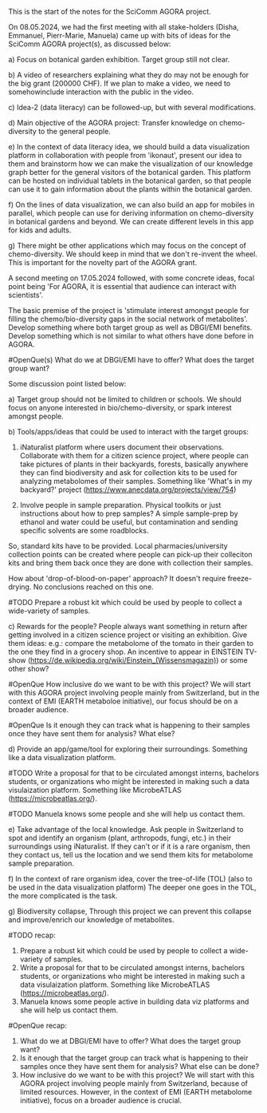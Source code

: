 This is the start of the notes for the SciComm AGORA project. 

On 08.05.2024, we had the first meeting with all stake-holders (Disha, Emmanuel, Pierr-Marie, Manuela) came up with bits of ideas for the SciComm AGORA project(s), as discussed below:


a) Focus on botanical garden exhibition. Target group still not clear.

b) A video of researchers explaining what they do may not be enough for the big grant (200000 CHF). If we plan to make a video, we need to  somehowinclude interaction with the public in the video.

c) Idea-2 (data literacy) can be followed-up, but with several modifications.

d) Main objective of the AGORA project: Transfer knowledge on chemo-diversity to the general people.

e) In the context of data literacy idea, we should build a data visualization platform in collaboration with people from 'ikonaut', present our idea to them and brainstorm how we can make the visualization of our knowledge graph better for the general visitors of the botanical garden. This platform can be hosted on individual tablets in the botanical garden, so that people can use it to gain information about the plants within the botanical garden. 

f) On the lines of data visualization, we can also build an app for mobiles in parallel, which people can use for deriving information on chemo-diversity in botanical gardens and beyond. We can create different levels in this app for kids and adults.

g) There might be other applications which may focus on the concept of chemo-diversity. We should keep in mind that we don't re-invent the wheel. This is important for the novelty part of the AGORA grant.





A second meeting on 17.05.2024 followed, with some concrete ideas, focal point being 'For AGORA, it is essential that audience can interact with scientists'. 

The basic premise of the project is 'stimulate interest amongst people for filling the chemo/bio-diversity gaps in the social network of metabolites'. Develop something where both target group as well as DBGI/EMI benefits. Develop something which is not similar to what others have done before in AGORA.

#OpenQue(s) What do we at DBGI/EMI have to offer? What does the target group want?

Some discussion point listed below:

a) Target group should not be limited to children or schools. We should focus on anyone interested in bio/chemo-diversity, or spark interest amongst people.

b) Tools/apps/ideas that could be used to interact with the target groups:
1. iNaturalist platform where users document their observations. Collaborate with them for a citizen science project, where people can take pictures of plants in their backyards, forests, basically anywhere they can find biodiversity and ask for collection kits to be used for analyzing metabolomes of their samples. Something like 'What's in my backyard?' project (https://www.anecdata.org/projects/view/754)

2. Involve people in sample preparation. Physical toolkits or just instructions about how to prep samples? A simple sample-prep by ethanol and water could be useful, but contamination and sending specific solvents are some roadblocks. 

So, standard kits have to be provided. Local pharmacies/university collection points can be created where people can pick-up their colleciton kits and bring them back once they are done with collection their samples.

How about 'drop-of-blood-on-paper' approach? It doesn't require freeze-drying. No conclusions reached on this one.

#TODO Prepare a robust kit which could be used by people to collect a wide-variety of samples.

c) Rewards for the people? People always want something in return after getting involved in a citizen science project or visiting an exhibition. Give them ideas: e.g.: compare the metabolome of the tomato in their garden to the one they find in a grocery shop. An incentive to appear in EINSTEIN TV-show (https://de.wikipedia.org/wiki/Einstein_(Wissensmagazin)) or some other show? 

#OpenQue How inclusive do we want to be with this project? We will start with this AGORA project involving people mainly from Switzerland, but in the context of EMI (EARTH metaboloe initiative), our focus should be on a broader audience.

#OpenQue Is it enough they can track what is happening to their samples once they have sent them for analysis? What else?

d) Provide an app/game/tool for exploring their surroundings. Something like a data visualization platform. 

#TODO Write a proposal for that to be circulated amongst interns, bachelors students, or organizations who might be interested in making such a data visulaization platform. Something like MicrobeATLAS (https://microbeatlas.org/).

#TODO Manuela knows some people and she will help us contact them.

e) Take advantage of the local knowledge. Ask people in Switzerland to spot and identify an organism (plant, arthropods, fungi, etc.) in their surroundings using iNaturalist. If they can't or if it is a rare organism, then they contact us, tell us the location and we send them kits for metabolome sample preparation.

f) In the context of rare organism idea, cover the tree-of-life (TOL) (also to be used in the data visualization platform) The deeper one goes in the TOL, the more complicated is the task.

g) Biodiversity collapse, Through this project we can prevent this collapse and improve/enrich our knowledge of metabolites.


#TODO recap:

1. Prepare a robust kit which could be used by people to collect a wide-variety of samples.
2. Write a proposal for that to be circulated amongst interns, bachelors students, or organizations who might be interested in making such a data visulaization platform. Something like MicrobeATLAS (https://microbeatlas.org/).
3. Manuela knows some people active in building data viz platforms and she will help us contact them.

#OpenQue recap:
1. What do we at DBGI/EMI have to offer? What does the target group want?
2. Is it enough that the target group can track what is happening to their samples once they have sent them for analysis? What else can be done?
3. How inclusive do we want to be with this project? We will start with this AGORA project involving people mainly from Switzerland, because of limited resources. However, in the context of EMI (EARTH metabolome initiative), focus on a broader audience is crucial.
